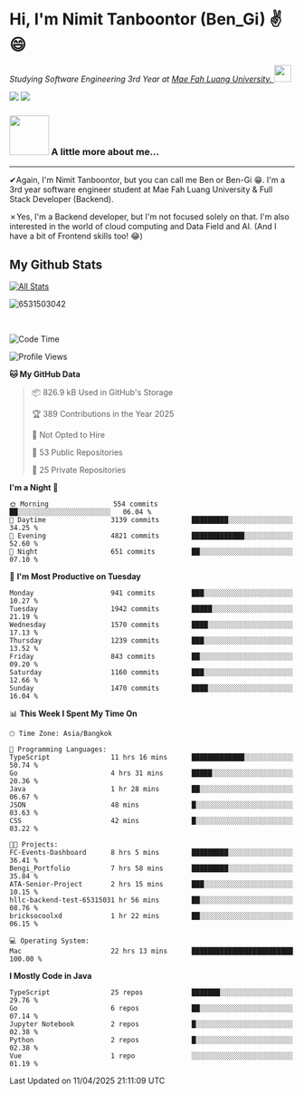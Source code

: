 # Hi, I'm Nimit Tanboontor (Ben_Gi) ✌😄
<p><em>Studying Software Engineering 3rd Year at <a href="https://en.mfu.ac.th/home.html"> Mae Fah Luang University.
</a><img src="https://media.giphy.com/media/WUlplcMpOCEmTGBtBW/giphy.gif" width="30"> </em></p>


[![](https://img.shields.io/badge/linkedin-%230077B5.svg?style=for-the-badge&logo=linkedin)]([https://www.linkedin.com/in/thanaphoom-babparn/](https://www.linkedin.com/in/nimit-tanbooutor-798139246/))
[![](https://img.shields.io/badge/Medium-12100E?style=for-the-badge&logo=medium&logoColor=white)](https://medium.com/@nimittanbooutor)

### <img src="https://media.giphy.com/media/VgCDAzcKvsR6OM0uWg/giphy.gif" width="70"> A little more about me...  

<hr> <!-- Horizontal line -->

&#10004;Again, I'm Nimit Tanboontor, but you can call me Ben or Ben-Gi 😁. I'm a 3rd year software engineer student at Mae Fah Luang University & Full Stack Developer (Backend).

&#10007;Yes, I'm a Backend developer, but I'm not focused solely on that. I'm also interested in the world of cloud computing and Data Field and AI. (And I have a bit of Frontend skills too! 😂)


## My Github Stats

[![All Stats](https://github-readme-stats.vercel.app/api?username=6531503042&show_icons=true&theme=algolia)](https://github.com/6531503042)

<p><img align="center" src="https://github-readme-streak-stats.herokuapp.com/?user=6531503042&" alt="6531503042" /></p>

<br />


<!--START_SECTION:waka-->
![Code Time](http://img.shields.io/badge/Code%20Time-462%20hrs%2036%20mins-blue)

![Profile Views](http://img.shields.io/badge/Profile%20Views-5-blue)

**🐱 My GitHub Data** 

> 📦 826.9 kB Used in GitHub's Storage 
 > 
> 🏆 389 Contributions in the Year 2025
 > 
> 🚫 Not Opted to Hire
 > 
> 📜 53 Public Repositories 
 > 
> 🔑 25 Private Repositories 
 > 
**I'm a Night 🦉** 

```text
🌞 Morning                554 commits         ██░░░░░░░░░░░░░░░░░░░░░░░   06.04 % 
🌆 Daytime                3139 commits        █████████░░░░░░░░░░░░░░░░   34.25 % 
🌃 Evening                4821 commits        █████████████░░░░░░░░░░░░   52.60 % 
🌙 Night                  651 commits         ██░░░░░░░░░░░░░░░░░░░░░░░   07.10 % 
```
📅 **I'm Most Productive on Tuesday** 

```text
Monday                   941 commits         ███░░░░░░░░░░░░░░░░░░░░░░   10.27 % 
Tuesday                  1942 commits        █████░░░░░░░░░░░░░░░░░░░░   21.19 % 
Wednesday                1570 commits        ████░░░░░░░░░░░░░░░░░░░░░   17.13 % 
Thursday                 1239 commits        ███░░░░░░░░░░░░░░░░░░░░░░   13.52 % 
Friday                   843 commits         ██░░░░░░░░░░░░░░░░░░░░░░░   09.20 % 
Saturday                 1160 commits        ███░░░░░░░░░░░░░░░░░░░░░░   12.66 % 
Sunday                   1470 commits        ████░░░░░░░░░░░░░░░░░░░░░   16.04 % 
```


📊 **This Week I Spent My Time On** 

```text
🕑︎ Time Zone: Asia/Bangkok

💬 Programming Languages: 
TypeScript               11 hrs 16 mins      █████████████░░░░░░░░░░░░   50.74 % 
Go                       4 hrs 31 mins       █████░░░░░░░░░░░░░░░░░░░░   20.36 % 
Java                     1 hr 28 mins        ██░░░░░░░░░░░░░░░░░░░░░░░   06.67 % 
JSON                     48 mins             █░░░░░░░░░░░░░░░░░░░░░░░░   03.63 % 
CSS                      42 mins             █░░░░░░░░░░░░░░░░░░░░░░░░   03.22 % 

🐱‍💻 Projects: 
FC-Events-Dashboard      8 hrs 5 mins        █████████░░░░░░░░░░░░░░░░   36.41 % 
Bengi_Portfolio          7 hrs 58 mins       █████████░░░░░░░░░░░░░░░░   35.84 % 
ATA-Senior-Project       2 hrs 15 mins       ███░░░░░░░░░░░░░░░░░░░░░░   10.15 % 
hllc-backend-test-65315031 hr 56 mins        ██░░░░░░░░░░░░░░░░░░░░░░░   08.76 % 
bricksocoolxd            1 hr 22 mins        ██░░░░░░░░░░░░░░░░░░░░░░░   06.15 % 

💻 Operating System: 
Mac                      22 hrs 13 mins      █████████████████████████   100.00 % 
```

**I Mostly Code in Java** 

```text
TypeScript               25 repos            ███████░░░░░░░░░░░░░░░░░░   29.76 % 
Go                       6 repos             ██░░░░░░░░░░░░░░░░░░░░░░░   07.14 % 
Jupyter Notebook         2 repos             █░░░░░░░░░░░░░░░░░░░░░░░░   02.38 % 
Python                   2 repos             █░░░░░░░░░░░░░░░░░░░░░░░░   02.38 % 
Vue                      1 repo              ░░░░░░░░░░░░░░░░░░░░░░░░░   01.19 % 
```




 Last Updated on 11/04/2025 21:11:09 UTC
<!--END_SECTION:waka-->
